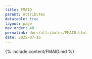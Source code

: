 ```yaml
---
title: FMAID
parent: Attributes
datatable: true
layout: page
nav_order: 40
permalink: docs/attributes/FMAID.html
date: 2025-07-16
---
```

{% include content/FMAID.md %}
